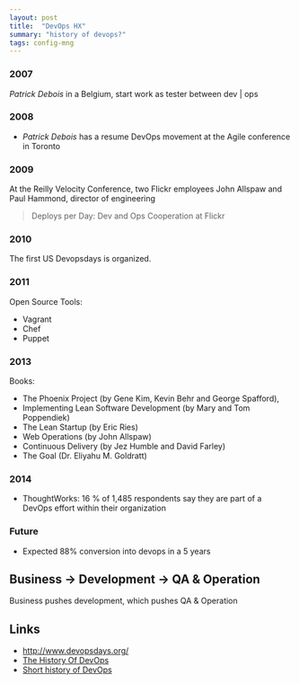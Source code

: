 ```yaml
---
layout: post
title:  "DevOps HX"
summary: "history of devops?"
tags: config-mng
---
```


### 2007

*Patrick Debois* in a Belgium, start work as tester between dev | ops

### 2008

* *Patrick Debois* has a resume DevOps movement at the Agile conference in Toronto

### 2009

At the Reilly Velocity Conference,
two Flickr employees John Allspaw and Paul Hammond, director of engineering

> Deploys per Day: Dev and Ops Cooperation at Flickr

### 2010

The first US Devopsdays is organized.

### 2011

Open Source Tools:
* Vagrant
* Chef
* Puppet

### 2013

Books:

* The Phoenix Project (by Gene Kim, Kevin Behr and George Spafford),
* Implementing Lean Software Development (by Mary and Tom Poppendiek)
* The Lean Startup (by Eric Ries)
* Web Operations (by John Allspaw)
* Continuous Delivery (by Jez Humble and David Farley)
* The Goal (Dr. Eliyahu M. Goldratt)

### 2014

* ThoughtWorks: 16 % of 1,485 respondents say they are part of a DevOps effort within their organization

### Future

* Expected 88% conversion into devops in a 5 years


## Business -> Development -> QA & Operation

Business pushes development, which pushes QA & Operation

## Links

* http://www.devopsdays.org/
* [The History Of DevOps](http://itrevolution.com/the-history-of-devops/)
* [Short history of DevOps](http://rewrite.ca.com/us/articles/devops/a-short-history-of-devops.aspx)
